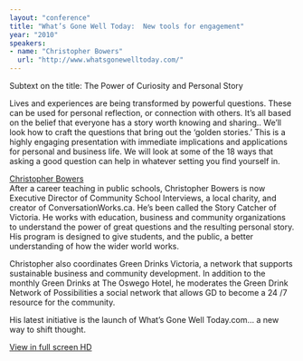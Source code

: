 ```yaml
---
layout: "conference"
title: "What’s Gone Well Today:  New tools for engagement"
year: "2010"
speakers:
- name: "Christopher Bowers"
  url: "http://www.whatsgonewelltoday.com/"
---
```



Subtext on the title: The Power of Curiosity and Personal Story

Lives and experiences are being transformed by powerful questions. These can
be used for personal reflection, or connection with others. It’s all based on
the belief that everyone has a story worth knowing and sharing.. We’ll look
how to craft the questions that bring out the ‘golden stories.’ This is a
highly engaging presentation with immediate implications and applications for
personal and business life. We will look at some of the 18 ways that asking a
good question can help in whatever setting you find yourself in.

[ Christopher
Bowers](http://www.whatsgonewelltoday.com/)  
After a career teaching in public schools, Christopher Bowers is now Executive
Director of Community School Interviews, a local charity, and creator of
ConversationWorks.ca. He’s been called the Story Catcher of Victoria. He works
with education, business and community organizations to understand the power
of great questions and the resulting personal story. His program is designed
to give students, and the public, a better understanding of how the wider
world works.

Christopher also coordinates Green Drinks Victoria, a network that supports
sustainable business and community development. In addition to the monthly
Green Drinks at The Oswego Hotel, he moderates the Green Drink Network of
Possibilities a social network that allows GD to become a 24 /7 resource for
the community.

His latest initiative is the launch of What’s Gone Well Today.com… a new way
to shift thought.


[ View in full screen HD
](https://www.youtube.com/embed/tD86gwlaj5s?rel=0&hd=1)


[//]: # (Retrieved from https://web.archive.org/web/20210416135337/https://www.ideawave.ca/the-conference/whats-gone-well-today-new-tools-for-engagement)